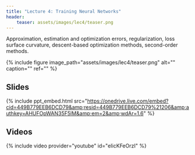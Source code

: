 ```yaml
---
title: "Lecture 4: Training Neural Networks"
header:
    teaser: assets/images/lec4/teaser.png
---
```


Approximation, estimation and optimization errors, regularization, loss surface
curvature, descent-based optimization methods, second-order methods.


{% include figure image_path="assets/images/lec4/teaser.png" alt="" caption="" ref="" %}

## Slides

{% include ppt_embed.html
src="https://onedrive.live.com/embed?cid=449B779EEB6DCD79&amp;resid=449B779EEB6DCD79%21206&amp;authkey=AHUFOpWAN35F5lM&amp;em=2&amp;wdAr=1.6" %}

## Videos

{% include video provider="youtube" id="eIicKFeOrzI" %}

